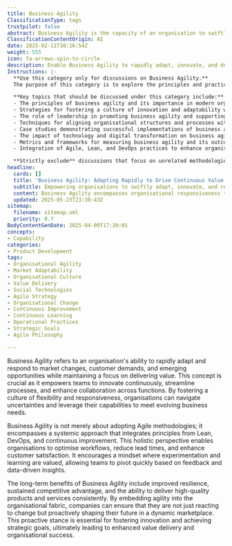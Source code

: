 ```yaml
---
title: Business Agility
ClassificationType: tags
trustpilot: false
abstract: Business Agility is the capacity of an organisation to swiftly adapt to market fluctuations, customer needs, and new opportunities while prioritising value delivery. Originating from the need for organisations to remain competitive in a fast-paced environment, this concept is vital as it enables teams to foster continuous innovation, streamline processes, and improve cross-functional collaboration. Business Agility extends beyond merely implementing Agile methodologies; it involves a comprehensive approach that incorporates principles from Lean, DevOps, and continuous improvement. This integrated perspective allows organisations to optimise workflows, shorten lead times, and boost customer satisfaction. By cultivating a culture that values flexibility, experimentation, and learning, organisations can quickly adjust their strategies based on feedback and data insights. The long-term advantages of embracing Business Agility include enhanced resilience, sustained competitive edge, and consistent delivery of high-quality products and services. By embedding agility into their core operations, organisations can proactively navigate change, drive innovation, and achieve strategic objectives, ultimately leading to greater value creation and organisational success.
ClassificationContentOrigin: AI
date: 2025-02-11T10:16:54Z
weight: 555
icon: fa-arrows-spin-to-circle
description: Enable Business Agility to rapidly adapt, innovate, and deliver value in an ever-changing market.
Instructions: |-
  **Use this category only for discussions on Business Agility.**  
  The purpose of this category is to explore the principles and practices that enable organisations to swiftly adapt, innovate, and deliver value in a dynamic market environment. Business agility encompasses the ability to respond to changes in customer needs, market conditions, and technological advancements while maintaining operational efficiency and effectiveness.

  **Key topics that should be discussed under this category include:**
  - The principles of business agility and its importance in modern organisations.
  - Strategies for fostering a culture of innovation and adaptability within teams.
  - The role of leadership in promoting business agility and supporting agile transformations.
  - Techniques for aligning organisational structures and processes with agile methodologies.
  - Case studies demonstrating successful implementations of business agility.
  - The impact of technology and digital transformation on business agility.
  - Metrics and frameworks for measuring business agility and its outcomes.
  - Integration of Agile, Lean, and DevOps practices to enhance organisational responsiveness.

  **Strictly exclude** discussions that focus on unrelated methodologies, frameworks, or practices that do not directly contribute to the understanding or implementation of business agility, such as traditional project management approaches or non-agile frameworks.
headline:
  cards: []
  title: 'Business Agility: Adapting Rapidly to Drive Continuous Value Delivery'
  subtitle: Empowering organisations to swiftly adapt, innovate, and respond effectively to market shifts, customer demands, and emerging opportunities.
  content: Business Agility encompasses organisational responsiveness to market shifts, customer demands, and emerging opportunities through rapid adaptation, continuous improvement, and cross-functional collaboration. It involves optimising workflows, shortening lead times, fostering experimentation, leveraging data-driven insights, and cultivating a culture of flexibility to proactively navigate complexity, drive innovation, and deliver sustained value.
  updated: 2025-05-23T23:30:43Z
sitemap:
  filename: sitemap.xml
  priority: 0.7
BodyContentGenDate: 2025-04-09T17:20:01
concepts:
- Capability
categories:
- Product Development
tags:
- Organisational Agility
- Market Adaptability
- Organisational Culture
- Value Delivery
- Social Technologies
- Agile Strategy
- Organisational Change
- Continuous Improvement
- Continuous Learning
- Operational Practices
- Strategic Goals
- Agile Philosophy

---
```

Business Agility refers to an organisation's ability to rapidly adapt and respond to market changes, customer demands, and emerging opportunities while maintaining a focus on delivering value. This concept is crucial as it empowers teams to innovate continuously, streamline processes, and enhance collaboration across functions. By fostering a culture of flexibility and responsiveness, organisations can navigate uncertainties and leverage their capabilities to meet evolving business needs.

Business Agility is not merely about adopting Agile methodologies; it encompasses a systemic approach that integrates principles from Lean, DevOps, and continuous improvement. This holistic perspective enables organisations to optimise workflows, reduce lead times, and enhance customer satisfaction. It encourages a mindset where experimentation and learning are valued, allowing teams to pivot quickly based on feedback and data-driven insights.

The long-term benefits of Business Agility include improved resilience, sustained competitive advantage, and the ability to deliver high-quality products and services consistently. By embedding agility into the organisational fabric, companies can ensure that they are not just reacting to change but proactively shaping their future in a dynamic marketplace. This proactive stance is essential for fostering innovation and achieving strategic goals, ultimately leading to enhanced value delivery and organisational success.
